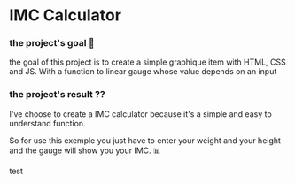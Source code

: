 # IMC Calculator

### the project's goal 🏁
the goal of this project is to create a simple graphique item with HTML, CSS and JS. With a function to linear gauge whose value depends on an input

### the project's result ??
I've choose to create a IMC calculator because it's a simple and easy to understand function.

So for use this exemple you just have to enter your weight and your height and the gauge will show you your IMC. 📊

test
